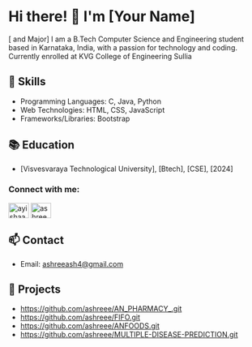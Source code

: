 # Hi there! 👋 I'm [Your Name]
[ and Major]
I am a B.Tech Computer Science and Engineering student based in Karnataka, India, with a passion for technology and coding. Currently enrolled at KVG College of Engineering Sullia


## 🔧 Skills

- Programming Languages: C, Java, Python
- Web Technologies: HTML, CSS, JavaScript
- Frameworks/Libraries: Bootstrap

## 📚 Education

- [Visvesvaraya Technological University], [Btech], [CSE], [2024]

<h3 align="left">Connect with me:</h3>
<p align="left">
<a href="https://linkedin.com/in/ayishaashree" target="blank"><img align="center" src="https://raw.githubusercontent.com/rahuldkjain/github-profile-readme-generator/master/src/images/icons/Social/linked-in-alt.svg" alt="ayishaashree" height="30" width="40" /></a>
<a href="https://instagram.com/ashreee.__" target="blank"><img align="center" src="https://raw.githubusercontent.com/rahuldkjain/github-profile-readme-generator/master/src/images/icons/Social/instagram.svg" alt="ashreee.__" height="30" width="40" /></a>
</p>

## 📫 Contact

- Email: ashreeash4@gmail.com

## 🚀 Projects

- https://github.com/ashreee/AN_PHARMACY_.git
- https://github.com/ashreee/FIFO.git
- https://github.com/ashreee/ANFOODS.git
- https://github.com/ashreee/MULTIPLE-DISEASE-PREDICTION.git

  

